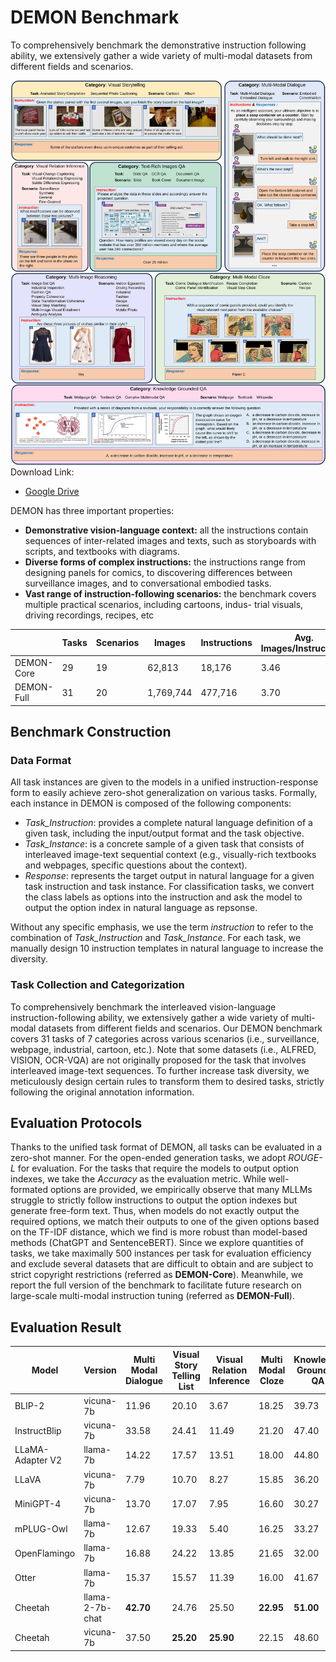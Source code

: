 # DEMON Benchmark
To comprehensively benchmark the demonstrative instruction following ability, we extensively gather a wide variety of multi-modal datasets from different fields and scenarios. 

![example](./demo.svg)
Download Link:
- [Google Drive](https://drive.google.com/file/d/1jWI3yoEnOTk5NZTBFYKfdP8DxBl_9zDE/view?usp=drive_link)

DEMON has three important properties: 

- **Demonstrative vision-language context:** all the instructions contain sequences of inter-related images and texts, such as storyboards with scripts, and textbooks with diagrams.
- **Diverse forms of complex instructions:** the instructions range from designing panels for comics, to discovering differences
between surveillance images, and to conversational embodied tasks. 
- **Vast range of instruction-following scenarios:** the benchmark covers multiple practical scenarios, including cartoons, indus-
trial visuals, driving recordings, recipes, etc

|         | Tasks | Scenarios | Images | Instructions | Avg. Images/Instructions | Avg. Words/Instruction |
| ------- | ----- | --------- | ------ | ------------ | ------------------------ | ---------------------- |
| DEMON-Core | 29    | 19        | 62,813 | 18,176        | 3.46                     | 92.69                     |
| DEMON-Full | 31    | 20        | 1,769,744 |  477,716 | 3.70 | 97.58 |

## Benchmark Construction

### Data Format
All task instances are given to the models in a unified instruction-response form to easily achieve zero-shot generalization on various tasks. Formally, each instance in DEMON is composed of the following components:
- *Task_Instruction*: provides a complete natural language definition of a given task, including the input/output format and the task objective.
- *Task_Instance*: is a concrete sample of a given task that consists of interleaved image-text sequential context (e.g., visually-rich textbooks and webpages, specific questions about the context).
- *Response*: represents the target output in natural language for a given task instruction and task instance. For classification tasks, we convert the class labels as options into the instruction and ask the model to output the option index in natural language as repsonse.

Without any specific emphasis, we use the term *instruction* to refer to the combination of *Task_Instruction* and *Task_Instance*. For each task, we manually design 10 instruction templates in natural language to increase the diversity.

### Task Collection and Categorization
To comprehensively benchmark the interleaved vision-language instruction-following ability, we extensively gather a wide variety of multi-modal datasets from different fields and scenarios. Our DEMON benchmark covers 31 tasks of 7 categories across various scenarios (i.e., surveillance, webpage, industrial, cartoon, etc.). Note that some datasets (i.e., ALFRED, VISION, OCR-VQA) are not originally proposed for the task that involves interleaved image-text sequences. To further increase task diversity, we meticulously design certain rules to transform them to desired tasks, strictly following the original annotation information.

## Evaluation Protocols
Thanks to the unified task format of DEMON, all tasks can be evaluated in a zero-shot manner. For the open-ended generation tasks, we adopt *ROUGE-L* for evaluation. For the tasks that require the models to output option indexes, we take the *Accuracy* as the evaluation metric. While well-formated options are provided, we empirically observe that many MLLMs struggle to strictly follow instructions to output the option indexes but generate free-form text. Thus, when models do not exactly output the required options, we match their outputs to one of the given options based on the TF-IDF distance, which we find is more robust than model-based methods (ChatGPT and SentenceBERT).
Since we explore quantities of tasks, we take maximally 500 instances per task for evaluation efficiency and exclude several datasets that are difficult to obtain and are subject to strict copyright restrictions (referred as **DEMON-Core**). Meanwhile, we report the full version of the benchmark to facilitate future research on large-scale multi-modal instruction tuning (referred as **DEMON-Full**). 

## Evaluation Result

| Model            | Version         | Multi Modal Dialogue | Visual Story Telling List | Visual Relation Inference | Multi Modal Cloze | Knowledge Grounded QA | Text Rich Images QA | Multi Image Reasoning |
| ---------------- | --------------- | -------------------- | ------------------------- | ------------------------- | ----------------- | --------------------- | ------------------- | --------------------- |
| BLIP-2           | vicuna-7b        | 11.96                | 20.10                     | 3.67                      | 18.25             | 39.73                 | 30.53               | 39.53                 |
| InstructBlip     | vicuna-7b       | 33.58                | 24.41                    | 11.49                    | 21.20             | 47.40                 | 44.40            | 48.55                 |
| LLaMA-Adapter V2 | llama-7b        | 14.22                | 17.57                    | 13.51                     | 18.00             | 44.80                 | 32.00               | 44.03                 |
| LLaVA            | vicuna-7b       | 7.79                 | 10.70                   | 8.27                      | 15.85             | 36.20                 | 28.33               | 41.53                 |
| MiniGPT-4        | vicuna-7b       | 13.70                | 17.07                     | 7.95                      | 16.60             | 30.27                 | 26.40               | 43.50                 |
| mPLUG-Owl        | llama-7b        | 12.67                | 19.33                     | 5.40                      | 16.25             | 33.27                 | 32.47               | 42.50                 |
| OpenFlamingo     | llama-7b        | 16.88                | 24.22                    | 13.85                     | 21.65             | 32.00                 | 30.60               | 41.63                 |
| Otter            | llama-7b        | 15.37                | 15.57                     | 11.39                     | 16.00             | 41.67                 | 27.73               | 43.85                |
| Cheetah          | llama-2-7b-chat | **42.70**            | 24.76                   | 25.50                     | **22.95**         | **51.00**             | **44.93**           | 48.68                 |
| Cheetah          | vicuna-7b       | 37.50                | **25.20**                 | **25.90**                 | 22.15           | 48.60                | **44.93**            | **50.28**           |
